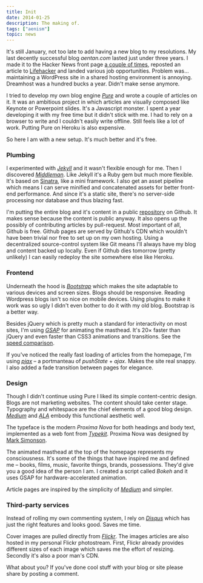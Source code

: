 ```yaml
---
title: Init
date: 2014-01-25
description: The making of.
tags: ["aenism"]
topic: news
---
```


It's still January, not too late to add having a new blog to my resolutions. My last decently successful blog *aentan.com* lasted just under three years. I made it to the Hacker News front page [a couple of times](https://www.hnsearch.com/search#request/all&q=aentan.com&sortby=points+desc), reposted an article to [Lifehacker](http://lifehacker.com/5899592/overthinking-and-your-child+like-mind) and landed various job opportunities. Problem was… maintaining a WordPress site in a shared hosting environment is annoying. Dreamhost was a hundred bucks a year. Didn't make sense anymore.

I tried to develop my own blog engine [*Pure*](http://writeonpure.com) and wrote a couple of articles on it. It was an ambitious project in which articles are visually composed like Keynote or Powerpoint slides. It's a Javascript monster. I spent a year developing it with my free time but it didn't stick with me. I had to rely on a browser to write and I couldn't easily write offline. Still feels like a lot of work. Putting Pure on Heroku is also expensive.

So here I am with a new setup. It's much better and it's free.

### Plumbing

I experimented with [*Jekyll*](http://jekyllrb.com) and it wasn't flexible enough for me. Then I discovered [*Middleman*](http://middlemanapp.com). Like Jekyll it's a Ruby gem but much more flexible. It's based on [Sinatra](http://www.sinatrarb.com), like a mini framework. I also get an asset pipeline which means I can serve minified and concatenated assets for better front-end performance. And since it's a static site, there's no server-side processing nor database and thus blazing fast.

I'm putting the entire blog and it's content in a public [repository](https://github.com/aentan/aenism) on Github. It makes sense because the content is public anyway. It also opens up the possibly of contributing articles by pull-request. Most important of all, Github is free. Github pages are served by Github's CDN which wouldn't have been trivial nor free to set up on my own hosting. Using a decentralized source-control system like Git means I'll always have my blog and content backed up locally. Even if Github dies tomorrow (pretty unlikely) I can easily redeploy the site somewhere else like Heroku.

### Frontend

Underneath the hood is [*Bootstrap*](http://getbootstrap.com) which makes the site adaptable to various devices and screen sizes. Blogs should be responsive. Reading Wordpress blogs isn't so nice on mobile devices. Using plugins to make it work was so ugly I didn't even bother to do it with my old blog. Bootstrap is a better way.

Besides jQuery which is pretty much a standard for interactivity on most sites, I'm using [*GSAP*](http://www.greensock.com/gsap-js/) for animating the masthead. It's 20&times; faster than jQuery and even faster than CSS3 animations and transitions. See the [speed comparison](http://www.greensock.com/js/speed.html).

If you've noticed the really fast loading of articles from the homepage, I'm using [*pjax*](http://pjax.heroku.com) – a portmanteau of _pushState_ + _ajax_. Makes the site real snappy. I also added a fade transition between pages for elegance.

### Design

Though I didn't continue using Pure I liked its simple content-centric design. Blogs are not marketing websites. The content should take center stage. Typography and whitespace are the chief elements of a good blog design. [*Medium*](https://medium.com) and [*ALA*](http://alistapart.com) embody this functional aesthetic well.

The typeface is the modern *Proxima Nova* for both headings and body text, implemented as a web font from [*Typekit*](https://typekit.com). Proxima Nova was designed by [Mark Simonson](http://www.marksimonson.com/fonts/view/proxima-nova).

The animated masthead at the top of the homepage represents my consciousness. It's some of the things that have inspired me and defined me – books, films, music, favorite things, brands, possessions. They'd give you a good idea of the person I am. I created a script called *Bokeh* and it uses GSAP for hardware-accelerated animation.

Article pages are inspired by the simplicity of [*Medium*](http://medium.com) and simpler.

### Third-party services

Instead of rolling my own commenting system, I rely on [*Disqus*](http://disqus.com) which has just the right features and looks good. Saves me time.

Cover images are pulled directly from [*Flickr*](http://www.flickr.com). The images articles are also hosted in my personal Flickr photostream. First, Flickr already provides different sizes of each image which saves me the effort of resizing. Secondly it's also a poor man's CDN.

What about you? If you've done cool stuff with your blog or site please share by posting a comment.